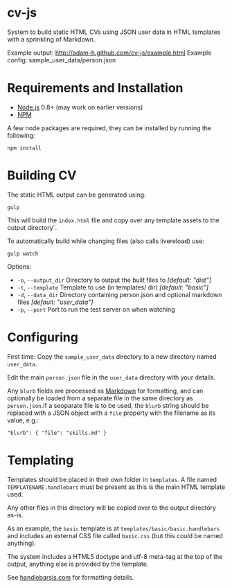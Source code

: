 cv-js
=====

System to build static HTML CVs using JSON user data in HTML templates with a sprinkling of
Markdown.

Example output: http://adam-h.github.com/cv-js/example.html
Example config: sample_user_data/person.json

Requirements and Installation
=============================

 * [Node.js](http://nodejs.org/) 0.8+ (may work on earlier versions)
 * [NPM](https://npmjs.org/)

A few node packages are required, they can be installed by running the following:

    npm install

Building CV
=======================

The static HTML output can be generated using:

    gulp

This will build the `index.html` file and copy over any template assets to the output directory`.

To automatically build while changing files (also calls livereload) use:

    gulp watch

Options:

 * `-o`, `--output_dir`  Directory to output the built files to _[default: "dist"]_
 * `-t`, `--template`    Template to use (in templates/ dir) _[default: "basic"]_
 * `-d`, `--data_dir`    Directory containing person.json and optional markdown files _[default: "user_data"]_
 * `-p`, `--port`        Port to run the test server on when watching

Configuring
===========

First time: Copy the `sample_user_data` directory to a new directory named `user_data`.

Edit the main `person.json` file in the `user_data` directory with your details.

Any `blurb` fields are processed as [Markdown](http://daringfireball.net/projects/markdown/syntax)
for formatting, and can optionally be loaded from a separate file in the same directory as
`person.json`.If a seoparate file is to be used, the `blurb` string should be replaced with a
JSON object with a `file` property with the filename as its value, e.g.:

	"blurb": { "file": "skills.md" }

Templating
==========

Templates should be placed in their own folder in `templates`. A file named
`TEMPLATENAME.handlebars` must be present as this is the main HTML template used.

Any other files in this directory will be copied over to the output directory as-is.

As an example, the `basic` template is at `templates/basic/basic.handlebars` and includes an
external CSS file called `basic.css` (but this could be named anything).

The system includes a HTML5 doctype and utf-8 meta-tag at the top of the output, anything else
is provided by the template.

See [handlebarsjs.com](http://handlebarsjs.com/) for formatting details.

